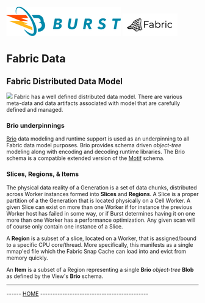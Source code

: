 ![Burst](../../../../../../../../documentation/burst_h_small.png "")
![Burst](../../../../../../../doc/fabric_small.png "")

# Fabric Data
## Fabric Distributed Data Model
![](../../../../../../../../doc/data_model.png )
Fabric has a well defined distributed data model. There are various meta-data
and data artifacts associated with model that are carefully defined and managed.

### Brio underpinnings
[Brio](../../../../../../../../../burst-brio/readme.md) data modeling and runtime support is used as an underpinning to all Fabric data model purposes.
Brio provides schema driven _object-tree_ modeling along with encoding and decoding runtime libraries. The Brio
schema is a compatible extended version of the [Motif](../burst-motif/readme.md) schema.

### Slices, Regions, & Items
The physical data reality of a Generation is a set of data chunks, distributed across Worker instances formed into
__Slices__ and __Regions__. A Slice is a proper partition of a the Generation that is located physically on a
Cell Worker. A given Slice can exist on more than one Worker if for instance the previous Worker host
has failed in some way, or if Burst determines having it on one more than one Worker has a performance optimization.
Any given scan will of course only contain one instance of a Slice.

A __Region__ is a subset of a slice, located on a Worker, that is assigned/bound to a specific CPU core/thread. More
specifically, this manifests as a single mmap'ed file which the Fabric Snap Cache can load into and evict from
memory quickly.

An __Item__ is a subset of a Region representing a single __Brio__ _object-tree_ __Blob__ as defined by the
View's __Brio__ schema.


---
------ [HOME](../../../../../../../../../readme.md) --------------------------------------------
